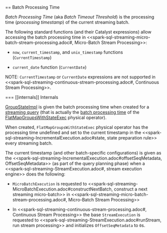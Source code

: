 == Batch Processing Time

*Batch Processing Time* (aka *Batch Timeout Threshold*) is the processing time (_processing timestamp_) of the current streaming batch.

The following standard functions (and their Catalyst expressions) allow accessing the batch processing time in <<spark-sql-streaming-micro-batch-stream-processing.adoc#, Micro-Batch Stream Processing>>:

* `now`, `current_timestamp`, and `unix_timestamp` functions (`CurrentTimestamp`)

* `current_date` function (`CurrentDate`)

NOTE: `CurrentTimestamp` or `CurrentDate` expressions are not supported in <<spark-sql-streaming-continuous-stream-processing.adoc#, Continuous Stream Processing>>.

=== [[internals]] Internals

[GroupStateImpl](GroupStateImpl.md) is given the batch processing time when created for a [streaming query](GroupStateImpl.md#createForStreaming) (that is actually the [batch processing time](physical-operators/FlatMapGroupsWithStateExec.md#batchTimestampMs) of the [FlatMapGroupsWithStateExec](physical-operators/FlatMapGroupsWithStateExec.md) physical operator).

When created, `FlatMapGroupsWithStateExec` physical operator has the processing time undefined and set to the current timestamp in the <<spark-sql-streaming-IncrementalExecution.adoc#state, state preparation rule>> every streaming batch.

The current timestamp (and other batch-specific configurations) is given as the <<spark-sql-streaming-IncrementalExecution.adoc#offsetSeqMetadata, OffsetSeqMetadata>> (as part of the query planning phase) when a <<spark-sql-streaming-StreamExecution.adoc#, stream execution engine>> does the following:

* `MicroBatchExecution` is requested to <<spark-sql-streaming-MicroBatchExecution.adoc#constructNextBatch, construct a next streaming micro-batch>> in <<spark-sql-streaming-micro-batch-stream-processing.adoc#, Micro-Batch Stream Processing>>

* In <<spark-sql-streaming-continuous-stream-processing.adoc#, Continuous Stream Processing>> the base `StreamExecution` is requested to <<spark-sql-streaming-StreamExecution.adoc#runStream, run stream processing>> and initializes `OffsetSeqMetadata` to ``0``s.
